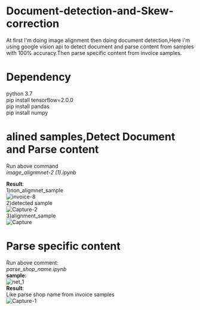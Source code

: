 # Document-detection-and-Skew-correction
At first I'm doing image alignment then doing document detection,Here i'm using google vision api to detect document and parse content from samples with 100% accuracy.Then parse specific content from invoice samples. 

# Dependency
  python 3.7  
  pip install tensorflow=2.0.0   
  pip install pandas  
  pip install numpy 
# alined samples,Detect Document and Parse content
Run above command  
_image_alignmnet-2 (1).ipynb_

 __Result__:  
 1)non_aligmnet_sample  
 ![invoice-8](https://user-images.githubusercontent.com/45398575/120427565-f1d7e980-c393-11eb-8a12-a77f6d4edb67.jpg)  
 2)detected sample    
 ![Capture-2](https://user-images.githubusercontent.com/45398575/120430415-cf949a80-c398-11eb-97ec-eae16d03f96b.PNG)  
 3)alignment_sample  
 ![Capture](https://user-images.githubusercontent.com/45398575/120428072-d3beb900-c394-11eb-8975-2a661dafd388.PNG)
 
# Parse specific content 
Run above comment:  
_parse_shop_name.ipynb_   
 __sample__:   
 ![net_1](https://user-images.githubusercontent.com/45398575/120429407-2600d980-c397-11eb-8754-3b31cfe71d2c.png)  
 __Result__:  
 Like parse shop name from invoice samples  
 ![Capture-1](https://user-images.githubusercontent.com/45398575/120428934-5f851500-c396-11eb-9f4e-b4f74ff0c306.PNG)

  



